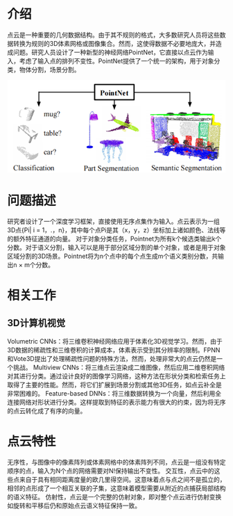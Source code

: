 # 介绍
点云是一种重要的几何数据结构。由于其不规则的格式，大多数研究人员将这些数据转换为规则的3D体素网格或图像集合。然而，这使得数据不必要地庞大，并造成问题。研究人员设计了一种新型的神经网络PointNet，它直接以点云作为输入，考虑了输入点的排列不变性。PointNet提供了一个统一的架构，用于对象分类，物体分割，场景分割。

![f1](/doc/img/f1.png)

# 问题描述
研究者设计了一个深度学习框架，直接使用无序点集作为输入。点云表示为一组3D点{Pi| i = 1，.，n}，其中每个点Pi是其（x，y，z）坐标加上诸如颜色、法线等的额外特征通道的向量。
对于对象分类任务，Pointnet为所有k个候选类输出k个分数。对于语义分割，输入可以是用于部分区域分割的单个对象，或者是用于对象区域分割的3D场景。Pointnet将为n个点中的每个点生成m个语义类别分数，共输出n × m个分数。
# 相关工作
## 3D计算机视觉
Volumetric CNNs：将三维卷积神经网络应用于体素化3D视觉学习。然而，由于3D数据的稀疏性和三维卷积的计算成本，体素表示受到其分辨率的限制。FPNN和Vote3D提出了处理稀疏性问题的特殊方法，然而，处理非常大的点云仍然是一个挑战。
Multiview CNNs：将三维点云渲染成二维图像，然后应用二维卷积网络对其进行分类。通过设计良好的图像学习网络，这种方法在形状分类和检索任务上取得了主要的性能。然而，将它们扩展到场景分割或其他3D任务，如点云补全是非常困难的。
Feature-based DNNs：将三维数据转换为一个向量，然后利用全连接网络对形状进行分类。这样提取到特征的表示能力有很大的约束，因为将无序的点云转化成了有序的向量。
# 点云特性
无序性，与图像中的像素阵列或体素网格中的体素阵列不同，点云是一组没有特定顺序的点，输入为N个点的网络需要对N!保持输出不变性。
交互性，点云中的这些点来自于具有相同距离度量的欧几里得空间。这意味着点与点之间不是孤立的，相邻的点形成了一个相互关联的子集，这意味着模型需要从附近的点捕获局部结构的语义特征。
仿射性，点云是一个完整的仿射对象，即对整个点云进行仿射变换如旋转和平移后仍和原始点云语义特征保持一致。

